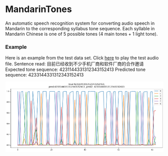 # MandarinTones
An automatic speech recognition system for converting audio speech in Mandarin to the corresponding syllabus tone sequence. Each syllable in Mandarin Chinese is one of 5 possible tones (4 main tones + 1 light tone). 

### Example
Here is an example from the test data set. Click [here](/SSB11350366.wav) to play the test audio file.
Sentence read: 目前已经收到不少手机厂商和软件厂商的合作邀请
Expected tone sequence:  4231144331312343152413
Predicted tone sequence: 4233144331312343152413
<p align="center">
  <img src="tone_probabilities.png?raw=true"/>
</p>
